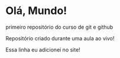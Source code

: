 # Olá, Mundo!
 primeiro repositório do curso de git e github
 
Repositório criado durante uma aula ao vivo!

Essa linha eu adicionei no site!
